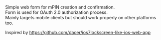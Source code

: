 Simple web form for mPIN creation and confirmation.  
Form is used for OAuth 2.0 authorization process.  
Mainly targets mobile clients but should work properly on other platforms too.

Inspired by https://github.com/dacer/ios7lockscreen-like-ios-web-app